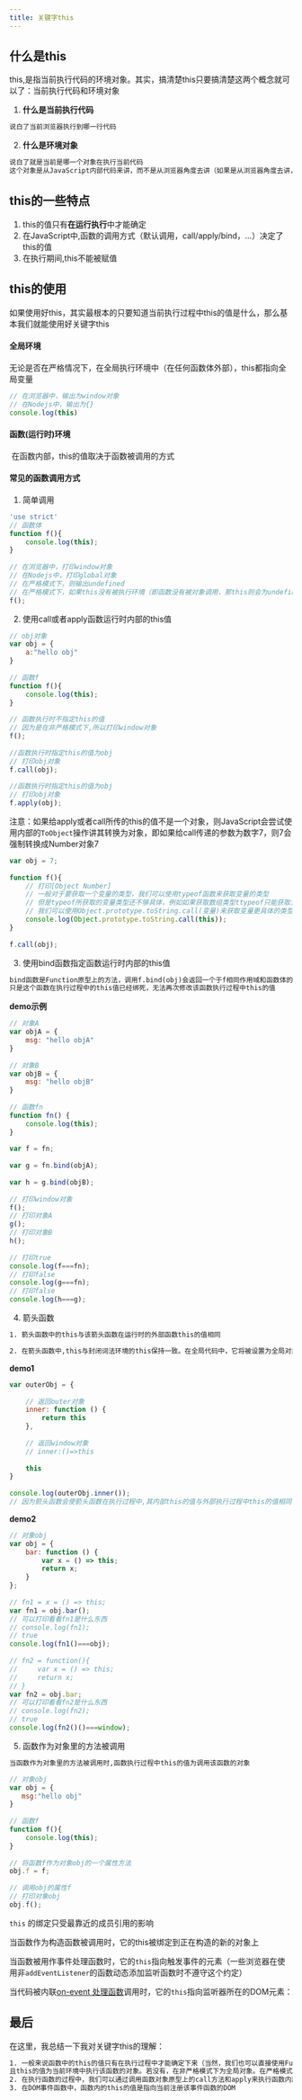 ```yaml
---
title: 关键字this
---
```



## 什么是this

​	this,是指当前执行代码的环境对象。其实，搞清楚this只要搞清楚这两个概念就可以了：当前执行代码和环境对象

1. **什么是当前执行代码**

```txt
说白了当前浏览器执行到哪一行代码
```

2. **什么是环境对象**

```txt
说白了就是当前是哪一个对象在执行当前代码
这个对象是从JavaScript内部代码来讲，而不是从浏览器角度去讲（如果是从浏览器角度去讲，执行JavaScript代码的是浏览器的JavaScript引擎）
```

## this的一些特点

1. this的值只有**在运行执行**中才能确定
2. 在JavaScript中,函数的调用方式（默认调用，call/apply/bind，...）决定了this的值
3. 在执行期间,this不能被赋值

## this的使用

​	如果使用好this，其实最根本的只要知道当前执行过程中this的值是什么，那么基本我们就能使用好关键字this

#### 全局环境

​	无论是否在严格情况下，在全局执行环境中（在任何函数体外部），this都指向全局变量

```js
// 在浏览器中，输出为window对象
// 在Nodejs中，输出为{}
console.log(this)
```

#### 函数(运行时)环境

​	在函数内部，this的值取决于函数被调用的方式

#### 常见的函数调用方式

1. 简单调用

```js
'use strict'
// 函数体
function f(){
    console.log(this);
}
   
// 在浏览器中，打印window对象
// 在Nodejs中，打印global对象
// 在严格模式下，则输出undefined
// 在严格模式下，如果this没有被执行环境（即函数没有被对象调用，那this则会为undefined）
f();
```

2. 使用call或者apply函数运行时内部的this值

```js
// obj对象
var obj = {
    a:"hello obj"
}
   
// 函数f
function f(){
    console.log(this);
}
   
// 函数执行时不指定this的值
// 因为是在非严格模式下,所以打印window对象
f();
   
//函数执行时指定this的值为obj
// 打印obj对象
f.call(obj);
   
//函数执行时指定this的值为obj
// 打印obj对象
f.apply(obj);
```

注意：如果给apply或者call所传的this的值不是一个对象，则JavaScript会尝试使用内部的`ToObject`操作讲其转换为对象，即如果给call传递的参数为数字7，则7会强制转换成Number对象7

```js
var obj = 7;
   
function f(){
    // 打印[Object Number]
    // 一般对于要获取一个变量的类型，我们可以使用typeof函数来获取变量的类型
    // 但是typeof所获取的变量类型还不够具体，例如如果获取数组类型ttypeof只能获取为对象
    // 我们可以使用Object.prototype.toString.call(变量)来获取变量更具体的类型
    console.log(Object.prototype.toString.call(this));
}
   
f.call(obj);
```

3. 使用bind函数指定函数运行时内部的this值

```txt
bind函数是Function原型上的方法，调用f.bind(obj)会返回一个于f相同作用域和函数体的函数，
只是这个函数在执行过程中的this值已经绑死，无法再次修改该函数执行过程中this的值
```

**demo示例**
```js
// 对象A
var objA = {
    msg: "hello objA"
}
      
// 对象B
var objB = {
    msg: "hello objB"
}
      
// 函数fn
function fn() {
    console.log(this);
}
       
var f = fn;
      
var g = fn.bind(objA);
      
var h = g.bind(objB);
      
// 打印window对象
f();
// 打印对象A
g();
// 打印对象B
h();
      
// 打印true
console.log(f===fn);
// 打印false
console.log(g===fn);
// 打印false
console.log(h===g);
```

4. 箭头函数

```txt
1. 箭头函数中的this与该箭头函数在运行时的外部函数this的值相同

2. 在箭头函数中,this与封闭词法环境的this保持一致。在全局代码中，它将被设置为全局对象
```

**demo1**

```js
var outerObj = {
      
    // 返回outer对象
    inner: function () {
        return this
    },
      
    // 返回window对象
    // inner:()=>this
          
    this
}
      
console.log(outerObj.inner());
// 因为箭头函数会使箭头函数在执行过程中,其内部this的值与外部执行过程中this的值相同
```

**demo2**

```js
// 对象obj
var obj = {
    bar: function () {
        var x = () => this;
        return x;
    }
};
      
// fn1 = x = () => this;
var fn1 = obj.bar();
// 可以打印看看fn1是什么东西
// console.log(fn1);
// true
console.log(fn1()===obj);
      
// fn2 = function(){
//     var x = () => this;
//     return x;
// }
var fn2 = obj.bar;
// 可以打印看看fn2是什么东西
// console.log(fn2);
// true
console.log(fn2()()===window);
```

5. 函数作为对象里的方法被调用

```txt
当函数作为对象里的方法被调用时,函数执行过程中this的值为调用该函数的对象
```

```js
// 对象obj
var obj = {
   msg:"hello obj"
}
   
// 函数f
function f(){
    console.log(this);
}
   
// 将函数f作为对象obj的一个属性方法
obj.f = f;
   
// 调用obj的属性f
// 打印对象obj
obj.f();
```

`this` 的绑定只受最靠近的成员引用的影响

当函数作为构造函数被调用时，它的this被绑定到正在构造的新的对象上

当函数被用作事件处理函数时，它的`this`指向触发事件的元素（一些浏览器在使用非`addEventListener`的函数动态添加监听函数时不遵守这个约定）

当代码被内联[on-event 处理函数](https://developer.mozilla.org/zh-CN/docs/Web/Guide/Events/Event_handlers)调用时，它的`this`指向监听器所在的DOM元素：

## 最后

​在这里，我总结一下我对关键字this的理解：

```txt
1. 一般来说函数中的this的值只有在执行过程中才能确定下来（当然，我们也可以直接使用Function.prototype.bind方法直接将函数的this值绑死），
且this的值为当前环境中执行该函数的对象。若没有，在非严格模式下为全局对象。在严格模式下为undefined
2. 在执行函数的过程中，我们可以通过调用函数对象原型上的call方法和apply来执行函数内部this的值
3. 在DOM事件函数中，函数内的this的值是指向当前注册该事件函数的DOM
```